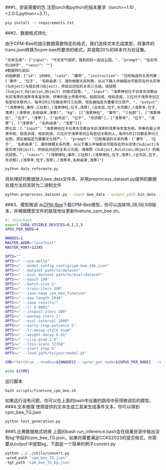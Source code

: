 

###1、安装需要的包
注意torch和python的版本要求（torch>=1.10 ,<2.0.0,python>=3.7）。
```bash
pip install -r requirements.txt
```



###2、数据格式转化

由于CPM-Bee的提示数据需要特定的格式，我们选择文本生成类型，将事件的trans.json转换为cpm-bee所要求的格式，并提取20%的样本作为验证集。
```
"文本生成": {"input": "今天天气很好，我和妈妈一起去公园，", "prompt": "往后写约100字", "<ans>": ""}
#数据转化前后
初始数据：{"id": 10000, "cate": "建筑", "instruction": "已知候选的关系列表：['事件', '位于', '名称由来']，请你根据关系列表，从以下输入中抽取出可能存在的头实体(Subject)与尾实体(Object)，并给出对应的关系三元组。请按照 (Subject,Relation,Object) 的格式回答。", "input": "浅草神社位于日本东京都台东区浅草的浅草寺本堂东侧，供奉的是土师真中知、桧田浜成、桧前武成，三位对于浅草寺创立有密切关联的人，每年5月17日都会举行三社祭。现在被指定为重要文化财产。", "output": "(浅草神社,事件,三社祭),(浅草神社,位于,浅草),(台东区,位于,东京都),(浅草寺,位于,浅草),(浅草寺,名称由来,浅草)", "kg": [["浅草神社", "事件", "三社祭"], ["浅草神社", "位于", "浅草"], ["台东区", "位于", "东京都"], ["浅草寺", "位于", "浅草"], ["浅草寺", "名称由来", "浅草"]]}
转化后：{ "input": "浅草神社位于日本东京都台东区浅草的浅草寺本堂东侧，供奉的是土师真中知、桧田浜成、桧前武成，三位对于浅草寺创立有密切关联的人，每年5月17日都会举行三社祭。现在被指定为重要文化财产。", "prompt": "已知候选的关系列表：['事件', '位于', '名称由来']，请你根据关系列表，从以下输入中抽取出可能存在的头实体(Subject)与尾实体(Object)，并给出对应的关系三元组。请按照 (Subject,Relation,Object) 的格式回答。", "<ans>": "(浅草神社,事件,三社祭),(浅草神社,位于,浅草),(台东区,位于,东京都),(浅草寺,位于,浅草),(浅草寺,名称由来,浅草)"}
```
```bash
python data_reformate.py
```

将处理好的数据放入bee_data文件夹，并用preprocess_dataset.py提供的数据处理方法将其转为二进制文件

```bash
python preprocess_dataset.py --input bee_data --output_path bin_data --output_name ccpm_data
```


###3、模型微调
从[CPM-Bee](https://github.com/OpenBMB/CPM-Bee/tree/main/tutorials/basic_task_finetune)下载CPM-Bee模型，你可以选择1B,2B,5B,10B版本，并根据模型文件的路径地址更新finetune_cpm_bee.sh。

```bash
#! /bin/bash
export CUDA_VISIBLE_DEVICES=0,1,2,3
GPUS_PER_NODE=4

NNODES=1
MASTER_ADDR="localhost"
MASTER_PORT=12345

OPTS=""
OPTS+=" --use-delta"
OPTS+=" --model-config config/cpm-bee-10b.json"
OPTS+=" --dataset path/to/dataset"
OPTS+=" --eval_dataset path/to/eval/dataset"
OPTS+=" --epoch 100"
OPTS+=" --batch-size 5"
OPTS+=" --train-iters 100"
OPTS+=" --save-name cpm_bee_finetune"
OPTS+=" --max-length 2048"
OPTS+=" --save results/"
OPTS+=" --lr 0.0001"
OPTS+=" --inspect-iters 100"
OPTS+=" --warmup-iters 1"
OPTS+=" --eval-interval 1000"
OPTS+=" --early-stop-patience 5"
OPTS+=" --lr-decay-style noam"
OPTS+=" --weight-decay 0.01"
OPTS+=" --clip-grad 1.0"
OPTS+=" --loss-scale 32768"
OPTS+=" --start-step 0"
OPTS+=" --load path/to/your/model.pt"

CMD="torchrun --nnodes=${NNODES} --nproc_per_node=${GPUS_PER_NODE} --rdzv_id=1 --rdzv_backend=c10d --rdzv_endpoint=${MASTER_ADDR}:${MASTER_PORT} finetune_cpm_bee.py ${OPTS}"

echo ${CMD}
```



运行脚本

```
bash scripts/finetune_cpm_bee.sh
```
如果运行没有问题，你可以在上面的bash中设置的路径中获得微调后的模型。
###4.文本推理
使用提供的文本生成工具来生成事件文本，你可以得到cpm_bee_TG.json
```bash
python text_generation.py
```
###5.比赛数据格式转换
上面的bash run_inference.bash会在结果目录中输出没有kg'字段的cpm_bee_TG.json，如果你需要满足CCKS2023的提交格式，你需要从output'中提取kg，下面是一个简单的例子convert.py
```bash
python ../../utils/convert.py
-pred_path "cpm_bee_TG.json"
-tgt_path "cpm_bee_TG_kg.json'
```